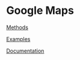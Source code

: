 # Google Maps

[Methods](https://github.com/googlemaps/google-maps-services-python/tree/master/googlemaps)

[Examples](https://github.com/googlemaps/google-maps-services-python/blob/master/googlemaps/test/)

[Documentation](https://developers.google.com/places/web-service/search)